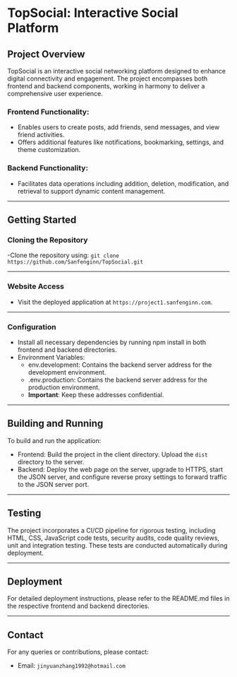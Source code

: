 # TopSocial: Interactive Social Platform

## Project Overview

TopSocial is an interactive social networking platform designed to enhance digital connectivity and engagement. The project encompasses both frontend and backend components, working in harmony to deliver a comprehensive user experience.

### Frontend Functionality:

- Enables users to create posts, add friends, send messages, and view friend activities.
- Offers additional features like notifications, bookmarking, settings, and theme customization.

### Backend Functionality:

- Facilitates data operations including addition, deletion, modification, and retrieval to support dynamic content management.

---

## Getting Started

### Cloning the Repository

-Clone the repository using: `git clone https://github.com/Sanfenginn/TopSocial.git`

---

### Website Access

- Visit the deployed application at `https://project1.sanfenginn.com`.

---

### Configuration

- Install all necessary dependencies by running npm install in both frontend and backend directories.
- Environment Variables:
  - env.development: Contains the backend server address for the development environment.
  - .env.production: Contains the backend server address for the production environment.
  - **Important**: Keep these addresses confidential.

---

## Building and Running

To build and run the application:

- Frontend: Build the project in the client directory. Upload the `dist` directory to the server.
- Backend: Deploy the web page on the server, upgrade to HTTPS, start the JSON server, and configure reverse proxy settings to forward traffic to the JSON server port.

---

## Testing

The project incorporates a CI/CD pipeline for rigorous testing, including HTML, CSS, JavaScript code tests, security audits, code quality reviews, unit and integration testing. These tests are conducted automatically during deployment.

---

## Deployment

For detailed deployment instructions, please refer to the README.md files in the respective frontend and backend directories.

---

## Contact

For any queries or contributions, please contact:

- Email: `jinyuanzhang1992@hotmail.com`
